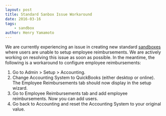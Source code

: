 ```yaml
---
layout: post
title: Standard Sanbox Issue Workaround
date: 2016-03-16
tags:
    - sandbox
author: Henry Yamamoto
---
```


We are currently experiencing an issue in creating new standard [sandboxes](https://developer.concur.com/manage-apps/register.html) where users are unable to setup employee reimbursements. We are actively working on resolving this issue as soon as possible. In the meantime, the following is a workaround to configure employee reimbursements:


1. Go to Admin > Setup > Accounting.
2. Change Accounting System to QuickBooks (either desktop or online). The Employee Reimbursements tab should now display in the setup wizard.
3. Go to Employee Reimbursements tab and add employee reimbursements. Now you can add users.
4. Go back to Accounting and reset the Accounting System to your original value.